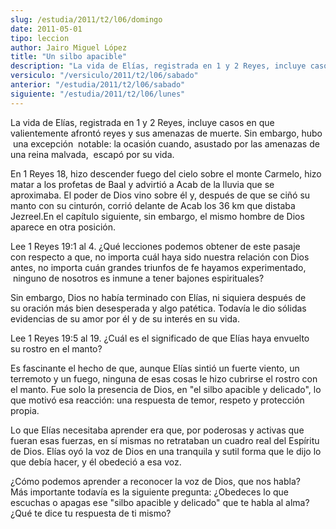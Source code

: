 ```yaml
---
slug: /estudia/2011/t2/l06/domingo
date: 2011-05-01
tipo: leccion
author: Jairo Miguel López
title: "Un silbo apacible"
description: "La vida de Elías, registrada en 1 y 2 Reyes, incluye casos en que valientemente  afrontó reyes y sus amenazas de muerte. Sin embargo, hubo una excepción  notable: la ocasión cuando, asustado por las amenazas de una reina malvada,  escapó por su vida. En 1 Reyes 18, hizo descen..."
versiculo: "/versiculo/2011/t2/l06/sabado"
anterior: "/estudia/2011/t2/l06/sabado"
siguiente: "/estudia/2011/t2/l06/lunes"
---
```


La vida de Elías, registrada en 1 y 2 Reyes, incluye casos en que valientemente afrontó reyes y sus amenazas de muerte. Sin embargo, hubo  una excepción  notable: la ocasión cuando, asustado por las amenazas de una reina malvada,  escapó por su vida.

En 1 Reyes 18, hizo descender fuego del cielo sobre el monte Carmelo, hizo matar a los profetas de Baal y advirtió a Acab de la lluvia que se aproximaba. El poder de Dios vino sobre él y, después de que se ciñó su manto con su cinturón, corrió delante de Acab los 36 km que distaba Jezreel.En el capítulo siguiente, sin embargo, el mismo hombre de Dios aparece en otra posición.

Lee 1 Reyes 19:1 al 4. ¿Qué lecciones podemos obtener de este pasaje con respecto a que, no importa cuál haya sido nuestra relación con Dios antes, no importa cuán grandes triunfos de fe hayamos experimentado,  ninguno de nosotros es inmune a tener bajones espirituales?

Sin embargo, Dios no había terminado con Elías, ni siquiera después de su oración más bien desesperada y algo patética. Todavía le dio sólidas evidencias de su amor por él y de su interés en su vida.

Lee 1 Reyes 19:5 al 19. ¿Cuál es el significado de que Elías haya envuelto su rostro en el manto?

Es fascinante el hecho de que, aunque Elías sintió un fuerte viento, un terremoto y un fuego, ninguna de esas cosas le hizo cubrirse el rostro con el manto. Fue solo la presencia de Dios, en "el silbo apacible y delicado", lo que motivó esa reacción: una respuesta de temor, respeto y protección propia.

Lo que Elías necesitaba aprender era que, por poderosas y activas que fueran esas fuerzas, en sí mismas no retrataban un cuadro real del Espíritu de Dios. Elías oyó la voz de Dios en una tranquila y sutil forma que le dijo lo que debía hacer, y él obedeció a esa voz.

¿Cómo podemos aprender a reconocer la voz de Dios, que nos habla? Más importante todavía es la siguiente pregunta: ¿Obedeces lo que escuchas o apagas ese "silbo apacible y delicado" que te habla al alma? ¿Qué te dice tu respuesta de ti mismo?

